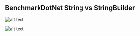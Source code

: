 ## BenchmarkDotNet String vs StringBuilder

![alt text](https://miro.medium.com/max/700/1*PbamhDeC54Zk8NGs-4Ma_Q.png)

![alt text](https://miro.medium.com/max/700/1*8-gIqPjtgWW6VpxVfUTf8w.png)
